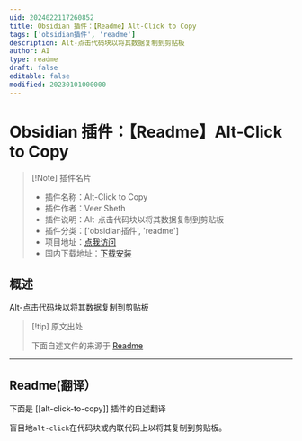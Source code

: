 ```yaml
---
uid: 2024022117260852
title: Obsidian 插件：【Readme】Alt-Click to Copy
tags: ['obsidian插件', 'readme']
description: Alt-点击代码块以将其数据复制到剪贴板
author: AI
type: readme
draft: false
editable: false
modified: 20230101000000
---
```


# Obsidian 插件：【Readme】Alt-Click to Copy

> [!Note] 插件名片
> - 插件名称：Alt-Click to Copy
> - 插件作者：Veer Sheth
> - 插件说明：Alt-点击代码块以将其数据复制到剪贴板
> - 插件分类：['obsidian插件', 'readme']
> - 项目地址：[点我访问](https://github.com/veersheth/obsidian-alt-click-to-copy)
> - 国内下载地址：[下载安装](https://pkmer.cn/products/plugin/pluginMarket/?alt-click-to-copy)

## 概述

Alt-点击代码块以将其数据复制到剪贴板



> [!tip] 原文出处
> 
>下面自述文件的来源于 [Readme](https://ghproxy.net/https://raw.githubusercontent.com/veersheth/obsidian-alt-click-to-copy/master/README.md)
> 

---

## Readme(翻译）

下面是 [[alt-click-to-copy]] 插件的自述翻译


盲目地`alt-click`在代码块或内联代码上以将其复制到剪贴板。



